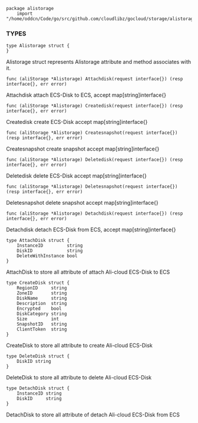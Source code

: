 ```
package alistorage
    import "/home/oddcn/Code/go/src/github.com/cloudlibz/gocloud/storage/alistorage/"
```

### TYPES

```
type Alistorage struct {
}
```
Alistorage struct represents Alistorage attribute and method associates with it.

```
func (aliStorage *Alistorage) Attachdisk(request interface{}) (resp interface{}, err error)
```
Attachdisk attach ECS-Disk to ECS, accept map[string]interface{}

```
func (aliStorage *Alistorage) Createdisk(request interface{}) (resp interface{}, err error)
```
Createdisk create ECS-Disk accept map[string]interface{}

```
func (aliStorage *Alistorage) Createsnapshot(request interface{}) (resp interface{}, err error)
```
Createsnapshot create snapshot accept map[string]interface{}

```
func (aliStorage *Alistorage) Deletedisk(request interface{}) (resp interface{}, err error)
```
Deletedisk delete ECS-Disk accept map[string]interface{}

```
func (aliStorage *Alistorage) Deletesnapshot(request interface{}) (resp interface{}, err error)
```
Deletesnapshot delete snapshot accept map[string]interface{}

```
func (aliStorage *Alistorage) Detachdisk(request interface{}) (resp interface{}, err error)
```
Detachdisk detach ECS-Disk from ECS, accept map[string]interface{}

```
type AttachDisk struct {
    InstanceID         string
    DiskID             string
    DeleteWithInstance bool
}
```
AttachDisk to store all attribute of attach Ali-cloud ECS-Disk to ECS

```
type CreateDisk struct {
    RegionID     string
    ZoneID       string
    DiskName     string
    Description  string
    Encrypted    bool
    DiskCategory string
    Size         int
    SnapshotID   string
    ClientToken  string
}
```
CreateDisk to store all attribute to create Ali-cloud ECS-Disk

```
type DeleteDisk struct {
    DiskID string
}
```
DeleteDisk to store all attribute to delete Ali-cloud ECS-Disk

```
type DetachDisk struct {
    InstanceID string
    DiskID     string
}
```
DetachDisk to store all attribute of detach Ali-cloud ECS-Disk from ECS


